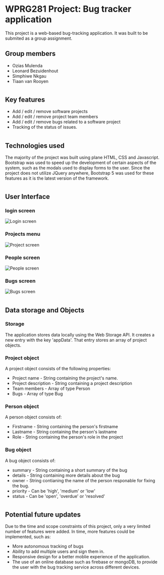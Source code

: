 # WPRG281 Project: Bug tracker application

This project is a web-based bug-tracking application. It was built to be submited as a group assignment.

## Group members

* Ozias Mulenda
* Leonard Bezuidenhout
* Simphiwe Nkgau
* Tiaan van Rooyen
#
## Key features
* Add / edit / remove software projects
* Add / edit / remove project team members
* Add / edit / remove bugs related to a software project
* Tracking of the status of issues.
#
## Technologies used
The majority of the project was built using plane HTML, CSS and Javascript.
Bootstrap was used to speed up the development of certain aspects of the system, such as the modals used to display forms to the user. Since the project does not utilize JQuery anywhere, Bootstrap 5 was used for these features as it is the latest version of the framework.
#
## User Interface

### login screen
![Login screen](design-mockups/Login.png)

### Projects menu
![Project screen](design-mockups/ProjectsScreen.png)

### People screen
![People screen](design-mockups/PeopleScreen.png)

### Bugs screen
![Bugs screen](design-mockups/BugsScreen.png)
#
## Data storage and Objects
### Storage
The application stores data locally using the Web Storage API. It creates a new entry with the key 'appData'. That entry stores an array of project objects.
### Project object
A project object consists of the following properties:
* Project name - String containing the project's name.
* Project description - String containing a project description
* Team members - Array of type Person
* Bugs - Array of type Bug
### Person object
A person object consists of:
* Firstname - String containing the person's firstname
* Lastname - String containing the person's lastname
* Role - String containing the person's role in the project
### Bug object
A bug object consists of:
* summary - String containing a short summary of the bug
* details - String containing more details about the bug
* owner - String contianing the name of the person responable for fixing the bug.
* priority - Can be 'high', 'medium' or 'low'
* status - Can be 'open', 'overdue' or 'resolved'
#
## Potential future updates
Due to the time and scope constraints of this project, only a very limited number of features were added. In time, more features could be implemented, such as:
* More autonomous tracking of bugs
* Ability to add multiple users and sign them in.
* Responsive design for a better moblie experience of the application.
* The use of an online database such as firebase or mongoDB, to provide the user with the bug tracking service across different devices.
#